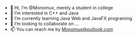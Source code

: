 - 👋 Hi, I’m @Monomux, merely a student in college
- 👀 I’m interested in C++ and Java
- 🌱 I’m currently learning Java Web and JavaFX programing
- 💞️ I’m looking to collaborate on ...
- 📫 You can reach me by Monomux@outlook.com

<!---
Monomux/Monomux is a ✨ special ✨ repository because its `README.md` (this file) appears on your GitHub profile.
You can click the Preview link to take a look at your changes.
--->

